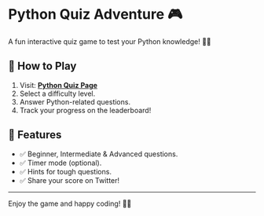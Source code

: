 # Python Quiz Adventure 🎮

A fun interactive quiz game to test your Python knowledge! 🐍✨

## 🚀 How to Play
1. Visit: **[Python Quiz Page](https://tosinchukwu.github.io/pyquiz/)**
2. Select a difficulty level.
3. Answer Python-related questions.
4. Track your progress on the leaderboard!

## 📌 Features
- ✅ Beginner, Intermediate & Advanced questions.
- ✅ Timer mode (optional).
- ✅ Hints for tough questions.
- ✅ Share your score on Twitter!

---
Enjoy the game and happy coding! 🚀🐍

